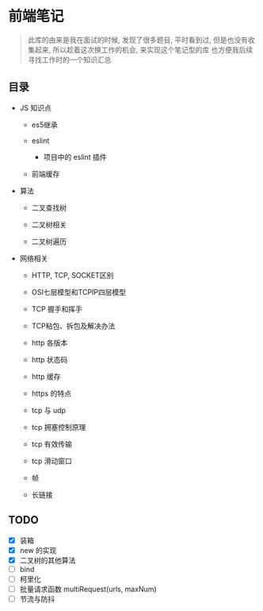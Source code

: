 # 前端笔记

> 此库的由来是我在面试的时候, 发现了很多题目, 平时看到过, 但是也没有收集起来, 所以趁着这次换工作的机会, 来实现这个笔记型的库
> 也方便我后续寻找工作时的一个知识汇总
> 
> 

## 目录
- JS 知识点
    - es5继承

    - eslint
        - 项目中的 eslint 插件

    - 前端缓存

- 算法
    - 二叉查找树

    - 二叉树相关

    - 二叉树遍历

- 网络相关
    - HTTP, TCP, SOCKET区别

    - OSI七层模型和TCPIP四层模型

    - TCP 握手和挥手

    - TCP粘包、拆包及解决办法

    - http 各版本

    - http 状态码

    - http 缓存

    - https 的特点

    - tcp 与 udp

    - tcp 拥塞控制原理

    - tcp 有效传输

    - tcp 滑动窗口

    - 帧

    - 长链接

## TODO

- [x] 装箱
- [x] new 的实现
- [x] 二叉树的其他算法
- [ ] bind
- [ ] 柯里化
- [ ] 批量请求函数 multiRequest(urls, maxNum)
- [ ] 节流与防抖
